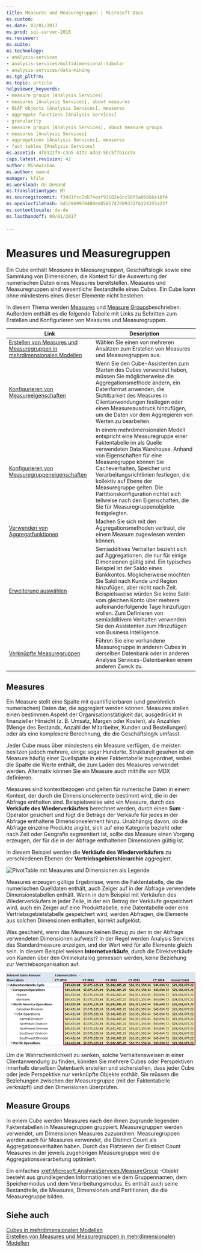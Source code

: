 ```yaml
---
title: Measures und Measuregruppen | Microsoft Docs
ms.custom: 
ms.date: 03/01/2017
ms.prod: sql-server-2016
ms.reviewer: 
ms.suite: 
ms.technology:
- analysis-services
- analysis-services/multidimensional-tabular
- analysis-services/data-mining
ms.tgt_pltfrm: 
ms.topic: article
helpviewer_keywords:
- measure groups [Analysis Services]
- measures [Analysis Services], about measures
- OLAP objects [Analysis Services], measures
- aggregate functions [Analysis Services]
- granularity
- measure groups [Analysis Services], about measure groups
- measures [Analysis Services]
- aggregations [Analysis Services], measures
- fact tables [Analysis Services]
ms.assetid: 4f0122f9-c3a5-4172-ada3-5bc5f7b1cc9a
caps.latest.revision: 42
author: Minewiskan
ms.author: owend
manager: kfile
ms.workload: On Demand
ms.translationtype: MT
ms.sourcegitcommit: f3481fcc2bb74eaf93182e6cc58f5a06666e10f4
ms.openlocfilehash: bd15969978480e68505747609332f6224355a22f
ms.contentlocale: de-de
ms.lasthandoff: 09/01/2017

---
```

# <a name="measures-and-measure-groups"></a>Measures und Measuregruppen
  Ein Cube enthält *Measures* in *Measuregruppen*, Geschäftslogik sowie eine Sammlung von Dimensionen, die Kontext für die Auswertung der numerischen Daten eines Measures bereitstellen. Measures und Measuregruppen sind wesentliche Bestandteile eines Cubes. Ein Cube kann ohne mindestens eines dieser Elemente nicht bestehen.  
  
 In diesem Thema werden [Measures](#bkmk_measure) und [Measure Groups](#bkmk_mg)beschrieben. Außerdem enthält es die folgende Tabelle mit Links zu Schritten zum Erstellen und Konfigurieren von Measures und Measuregruppen.  
  
|**Link**|**Description**|  
|--------------|---------------------|  
|[Erstellen von Measures und Measuregruppen in mehrdimensionalen Modellen](../../analysis-services/multidimensional-models/create-measures-and-measure-groups-in-multidimensional-models.md)|Wählen Sie einen von mehreren Ansätzen zum Erstellen von Measures und Measuregruppen aus.|  
|[Konfigurieren von Measureeigenschaften](../../analysis-services/multidimensional-models/configure-measure-properties.md)|Wenn Sie den Cube-Assistenten zum Starten des Cubes verwendet haben, müssen Sie möglicherweise die Aggregationsmethode ändern, ein Datenformat anwenden, die Sichtbarkeit des Measures in Clientanwendungen festlegen oder einen Measureausdruck hinzufügen, um die Daten vor dem Aggregieren von Werten zu bearbeiten.|  
|[Konfigurieren von Measuregruppeneigenschaften](../../analysis-services/multidimensional-models/configure-measure-group-properties.md)|In einem mehrdimensionalen Modell entspricht eine Measuregruppe einer Faktentabelle im als Quelle verwendeten Data Warehouse. Anhand von Eigenschaften für eine Measuregruppe können Sie Cacheverhalten, Speicher und Verarbeitungsrichtlinien festlegen, die kollektiv auf Ebene der Measuregruppe gelten. Die Partitionskonfiguration richtet sich teilweise nach den Eigenschaften, die Sie für Measuregruppenobjekte festgelegten.|  
|[Verwenden von Aggregatfunktionen](../../analysis-services/multidimensional-models/use-aggregate-functions.md)|Machen Sie sich mit den Aggregationsmethoden vertraut, die einem Measure zugewiesen werden können.|  
|[Erweiterung auswählen](../../analysis-services/multidimensional-models/define-semiadditive-behavior.md)|Semiadditives Verhalten bezieht sich auf Aggregationen, die nur für einige Dimensionen gültig sind. Ein typisches Beispiel ist der Saldo eines Bankkontos. Möglicherweise möchten Sie Saldi nach Kunde und Region hinzufügen, aber nicht nach Zeit. Beispielsweise würden Sie keine Saldi vom gleichen Konto über mehrere aufeinanderfolgende Tage hinzufügen wollen. Zum Definieren von semiadditivem Verhalten verwenden Sie den Assistenten zum Hinzufügen von Business Intelligence.|  
|[Verknüpfte Measuregruppen](../../analysis-services/multidimensional-models/linked-measure-groups.md)|Führen Sie eine vorhandene Measuregruppe in anderen Cubes in derselben Datenbank oder in anderen Analysis Services-Datenbanken einem anderen Zweck zu.|  
  
##  <a name="bkmk_measure"></a> Measures  
 Ein Measure stellt eine Spalte mit quantifizierbaren (und gewöhnlich numerischen) Daten dar, die aggregiert werden können. Measures stellen einen bestimmen Aspekt der Organisationstätigkeit dar, ausgedrückt in finanzieller Hinsicht (z. B. Umsatz, Margen oder Kosten), als Anzahlen (Menge des Bestands, Anzahl der Mitarbeiter, Kunden und Bestellungen) oder als eine komplexere Berechnung, die die Geschäftslogik umfasst.  
  
 Jeder Cube muss über mindestens ein Measure verfügen, die meisten besitzen jedoch mehrere, einige sogar Hunderte. Strukturell gesehen ist ein Measure häufig einer Quellspalte in einer Faktentabelle zugeordnet, wobei die Spalte die Werte enthält, die zum Laden des Measures verwendet werden. Alternativ können Sie ein Measure auch mithilfe von MDX definieren.  
  
 Measures sind kontextbezogen und gelten für numerische Daten in einem Kontext, der durch die Dimensionselemente bestimmt wird, die in der Abfrage enthalten sind. Beispielsweise wird ein Measure, durch das **Verkäufe des Wiederverkäufers** berechnet werden, durch einen **Sum** -Operator gesichert und fügt die Beträge der Verkäufe für jedes in der Abfrage enthaltene Dimensionselement hinzu. Unabhängig davon, ob die Abfrage einzelne Produkte angibt, sich auf eine Kategorie bezieht oder nach Zeit oder Geografie segmentiert ist, sollte das Measure einen Vorgang erzeugen, der für die in der Abfrage enthaltenen Dimensionen gültig ist.  
  
 In diesem Beispiel werden die **Verkäufe des Wiederverkäufers** zu verschiedenen Ebenen der **Vertriebsgebietshierarchie** aggregiert.  
  
 ![PivotTable mit Measures und Dimensionen als Legende](../../analysis-services/multidimensional-models/media/ssas-keyconcepts-pivot1-measures-dimensions.png "PivotTable mit Measures und Dimensionen als Legende")  
  
 Measures erzeugen gültige Ergebnisse, wenn die Faktentabelle, die die numerischen Quelldaten enthält, auch Zeiger auf in der Abfrage verwendete Dimensionstabellen enthält. Wenn in dem Beispiel mit Verkäufen des Wiederverkäufers in jeder Zeile, in der ein Betrag der Verkäufe gespeichert wird, auch ein Zeiger auf eine Produkttabelle, eine Datentabelle oder eine Vertriebsgebietstabelle gespeichert wird, werden Abfragen, die Elemente aus solchen Dimensionen enthalten, korrekt aufgelöst.  
  
 Was geschieht, wenn das Measure keinen Bezug zu den in der Abfrage verwendeten Dimensionen aufweist? In der Regel werden Analysis Services das Standardmeasure anzeigen, und der Wert wird für alle Elemente gleich sein. In diesem Beispiel weisen **Internetverkäufe**, durch die Direktverkäufe von Kunden über den Onlinekatalog gemessen werden, keine Beziehung zur Vertriebsorganisation auf.  
  
 ![PivotTable mit wiederholten Measurewerten](../../analysis-services/multidimensional-models/media/ssas-unrelatedmeasure.PNG "Pivottable mit wiederholten Measurewerten")  
  
 Um die Wahrscheinlichkeit zu senken, solche Verhaltensweisen in einer Clientanwendung zu finden, könnten Sie mehrere Cubes oder Perspektiven innerhalb derselben Datenbank erstellen und sicherstellen, dass jeder Cube oder jede Perspektive nur verknüpfte Objekte enthält. Sie müssen die Beziehungen zwischen der Measuregruppe (mit der Faktentabelle verknüpft) und den Dimensionen überprüfen.  
  
##  <a name="bkmk_mg"></a> Measure Groups  
 In einem Cube werden Measures nach den ihnen zugrunde liegenden Faktentabellen in Measuregruppen gruppiert. Measuregruppen werden verwendet, um Dimensionen Measures zuzuordnen. Measuregruppen werden auch für Measures verwendet, die Distinct Count als Aggregationsverhalten haben. Durch das Platzieren der Distinct Count Measures in der jeweils zugehörigen Measuregruppe wird die Aggregationsverarbeitung optimiert.  
  
 Ein einfaches <xref:Microsoft.AnalysisServices.MeasureGroup> -Objekt besteht aus grundlegenden Informationen wie dem Gruppennamen, dem Speichermodus und dem Verarbeitungsmodus. Es enthält auch seine Bestandteile, die Measures, Dimensionen und Partitionen, die die Measuregruppe bilden.  
  
## <a name="see-also"></a>Siehe auch  
 [Cubes in mehrdimensionalen Modellen](../../analysis-services/multidimensional-models/cubes-in-multidimensional-models.md)   
 [Erstellen von Measures und Measuregruppen in mehrdimensionalen Modellen](../../analysis-services/multidimensional-models/create-measures-and-measure-groups-in-multidimensional-models.md)  
  
  

